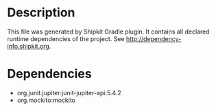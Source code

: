 # Description
This file was generated by Shipkit Gradle plugin. It contains all declared runtime dependencies of the project. See http://dependency-info.shipkit.org.

# Dependencies
 - org.junit.jupiter:junit-jupiter-api:5.4.2
 - org.mockito:mockito